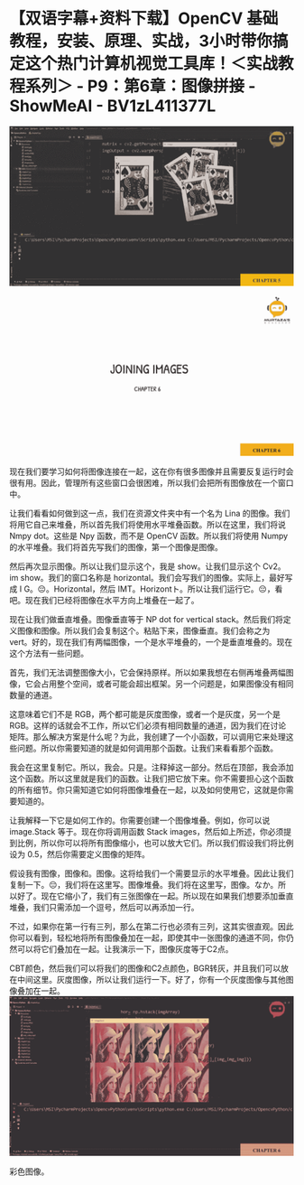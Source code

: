 # 【双语字幕+资料下载】OpenCV 基础教程，安装、原理、实战，3小时带你搞定这个热门计算机视觉工具库！＜实战教程系列＞ - P9：第6章：图像拼接 - ShowMeAI - BV1zL411377L

![](img/d62f591918ca0ed4ff2eac2c929e70f1_0.png)

![](img/d62f591918ca0ed4ff2eac2c929e70f1_1.png)

现在我们要学习如何将图像连接在一起，这在你有很多图像并且需要反复运行时会很有用。因此，管理所有这些窗口会很困难，所以我们会把所有图像放在一个窗口中。

让我们看看如何做到这一点，我们在资源文件夹中有一个名为 Lina 的图像。我们将用它自己来堆叠，所以首先我们将使用水平堆叠函数。所以在这里，我们将说 Nmpy dot。这些是 Npy 函数，而不是 OpenCV 函数。所以我们将使用 Numpy 的水平堆叠。我们将首先写我们的图像，第一个图像是图像。

然后再次显示图像。所以让我们显示这个，我是 show。让我们显示这个 Cv2。im show。我们的窗口名称是 horizontal。我们会写我们的图像。实际上，最好写成 I G。😔。Horizontal，然后 IMT。Horizontト。所以让我们运行它。😔，看吧。现在我们已经将图像在水平方向上堆叠在一起了。

现在让我们做垂直堆叠。图像垂直等于 NP dot for vertical stack。然后我们将定义图像和图像。所以我们会复制这个。粘贴下来，图像垂直。我们会称之为 vert。好的，现在我们有两幅图像，一个是水平堆叠的，一个是垂直堆叠的。现在这个方法有一些问题。

首先，我们无法调整图像大小，它会保持原样。所以如果我想在右侧再堆叠两幅图像，它会占用整个空间，或者可能会超出框架。另一个问题是，如果图像没有相同数量的通道。

这意味着它们不是 RGB，两个都可能是灰度图像，或者一个是灰度，另一个是 RGB。这样的话就会不工作，所以它们必须有相同数量的通道，因为我们在讨论矩阵。那么解决方案是什么呢？为此，我创建了一个小函数，可以调用它来处理这些问题。所以你需要知道的就是如何调用那个函数。让我们来看看那个函数。

我会在这里复制它。所以，我会。只是。注释掉这一部分。然后在顶部，我会添加这个函数。所以这里就是我们的函数。让我们把它放下来。你不需要担心这个函数的所有细节。你只需知道它如何将图像堆叠在一起，以及如何使用它，这就是你需要知道的。

让我解释一下它是如何工作的。你需要创建一个图像堆叠。例如，你可以说 image.Stack 等于。现在你将调用函数 Stack images，然后如上所述，你必须提到比例，所以你可以将所有图像缩小，也可以放大它们。所以我们假设我们将比例设为 0.5，然后你需要定义图像的矩阵。

假设我有图像，图像和。图像。这将给我们一个需要显示的水平堆叠。因此让我们复制一下。😔，我们将在这里写。图像堆叠。我们将在这里写，图像。なか。所以好了。现在它缩小了，我们有三张图像在一起。所以现在如果我们想要添加垂直堆叠，我们只需添加一个逗号，然后可以再添加一行。

不过，如果你在第一行有三列，那么在第二行也必须有三列，这其实很直观。因此你可以看到，轻松地将所有图像叠加在一起，即使其中一张图像的通道不同，你仍然可以将它们叠加在一起。让我演示一下，图像灰度等于C2点。

CBT颜色，然后我们可以将我们的图像和C2点颜色，BGR转灰，并且我们可以放在中间这里。灰度图像，所以让我们运行一下。好了，你有一个灰度图像与其他图像叠加在一起。![](img/d62f591918ca0ed4ff2eac2c929e70f1_3.png)

彩色图像。
